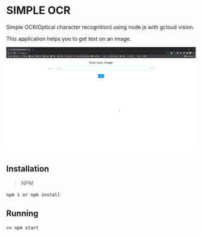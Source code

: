 
# SIMPLE OCR

Simple OCR(Optical character recognition) using node js with gcloud vision.

This application helps you to get text on an image.

![Simple OCR](https://github.com/IbnuGunawanPrayogo/ocr-googlecloud/blob/master/git/main.gif)

## Installation

> NPM   
```
npm i or npm install
```

## Running

```
>> npm start
```
